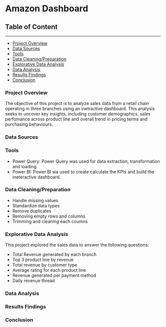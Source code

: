 # Amazon Dashboard

## Table of Content 
---
  - [Project Overview](#project-overview)
  - [Data Sources](#data-sources)
  - [Tools](tools)
  - [Data Cleaning/Preparation](data-cleaning/preparation)
  - [Explorative Data Analysis](explorative-data-analysis)
  - [Data Analysis](data-analysis)
  - [Results Findings](#results-findings)
  - [Conclusion](#conclusion)
     
### Project Overview 
The objective of this project is to analyze sales data from a retail chain operating in three branches using an inetractive dashboard. This analysis seeks to uncover key insights, including customer demographics, sales perfomance across product line and overall trend in pricing terms and purchasing behaviours.

### Data Sources

### Tools
  - Power Query: Power Query was used for data extraction, transformation and loading.
  - Power BI: Power BI wa used to create calculate the KPIs and build the ineteractive dashboard.

### Data Cleaning/Preparation
  - Handle missing values
  - Standardize data types
  - Remove duplicates
  - Removing empty rows and columns
  - Trimming and cleaning each coumns

### Explorative Data Analysis
This project explored the sales data to answer the following questions:
  - Total Revenue generated by each branch
  - Top 3 product line by revenue
  - Total revenue by customer type
  - Average rating for each product line
  - Revenue generated per payment method
  - Daily revenue thread 

### Data Analysis

### Results Findings

### Conclusion
